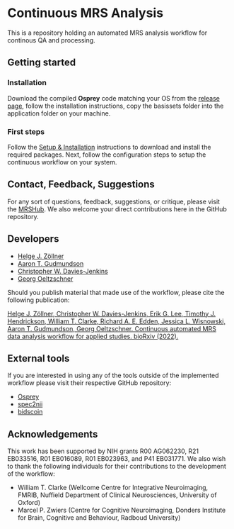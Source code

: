 # Continuous MRS Analysis
This is a repository holding an automated MRS analysis workflow for continous QA and processing.


## Getting started
### Installation

Download the compiled **Osprey** code matching your OS from the [release page](https://github.com/HJZollner/ContinuousAnalysisMRS/releases), follow the installation instructions, copy the basissets folder into the application folder on your machine.

### First steps

Follow the [Setup & Installation](https://htmlpreview.github.io/?https://raw.githubusercontent.com/HJZollner/ContinuousAnalysisMRS/develop/docs/_book/setup-installation.html) instructions to download and install the required packages. Next, follow the configuration steps to setup the continuous workflow on your system.

## Contact, Feedback, Suggestions

For any sort of questions, feedback, suggestions, or critique, please visit the  [MRSHub](https://www.mrshub.org).
We also welcome your direct contributions here in the GitHub repository.

## Developers

- [Helge J. Zöllner](mailto:hzoelln2@jhu.edu)
- [Aaron T. Gudmundson](mailto:agudmun2@jhmi.edu)
- [Christopher W. Davies-Jenkins](cdavies9@jhmi.edu)
- [Georg Oeltzschner](mailto:goeltzs1@jhu.edu)

Should you publish material that made use of the workflow, please cite the following publication:

[Helge J. Zöllner, Christopher W. Davies-Jenkins, Erik G. Lee, Timothy J. Hendrickson, William T. Clarke, Richard A. E. Edden, Jessica L. Wisnowski, Aaron T. Gudmundson, Georg Oeltzschner. Continuous automated MRS data analysis workflow for applied studies. bioRxiv (2022).](https://doi.org/10.1101/2022.11.03.515056)

## External tools
If you are interested in using any of the tools outside of the implemented workflow please visit their respective GitHub repository:
- [Osprey](https://github.com/schorschinho/osprey)
- [spec2nii](https://github.com/wtclarke/spec2nii)
- [bidscoin](https://github.com/Donders-Institute/bidscoin)

## Acknowledgements

This work has been supported by NIH grants R00 AG062230, R21 EB033516, R01 EB016089, R01  EB023963, and P41 EB031771.
We also wish to thank the following individuals for their contributions to the
development of the workflow:

- William T. Clarke (Wellcome Centre for Integrative Neuroimaging, FMRIB, Nuffield Department of Clinical Neurosciences, University of Oxford)
- Marcel P. Zwiers (Centre for Cognitive Neuroimaging, Donders Institute for Brain, Cognitive and Behaviour, Radboud University)
